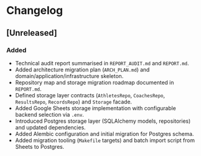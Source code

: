 # Changelog

## [Unreleased]
### Added
- Technical audit report summarised in `REPORT_AUDIT.md` and `REPORT.md`.
- Added architecture migration plan (`ARCH_PLAN.md`) and domain/application/infrastructure skeleton.
- Repository map and storage migration roadmap documented in `REPORT.md`.
- Defined storage layer contracts (`AthletesRepo`, `CoachesRepo`, `ResultsRepo`, `RecordsRepo`) and `Storage` facade.
- Added Google Sheets storage implementation with configurable backend selection via `.env`.
- Introduced Postgres storage layer (SQLAlchemy models, repositories) and updated dependencies.
- Added Alembic configuration and initial migration for Postgres schema.
- Added migration tooling (`Makefile` targets) and batch import script from Sheets to Postgres.

